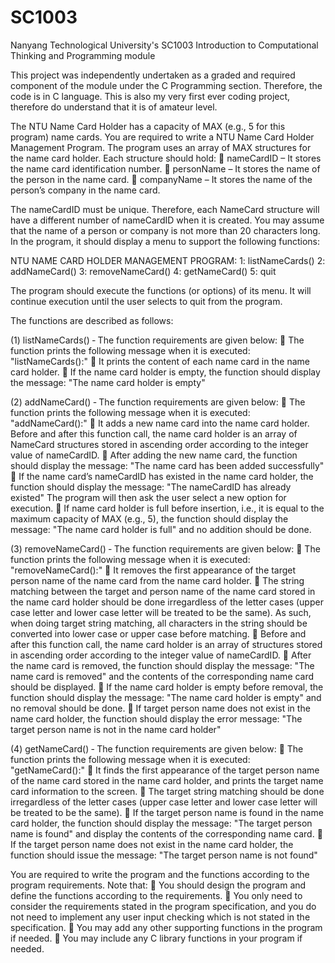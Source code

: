 # SC1003
Nanyang Technological University's SC1003 Introduction to Computational Thinking and Programming module

This project was independently undertaken as a graded and required component of the module under the C Programming section. Therefore, the code is in C language.
This is also my very first ever coding project, therefore do understand that it is of amateur level.

The NTU Name Card Holder has a capacity of MAX (e.g., 5 for this program) name cards. You are
required to write a NTU Name Card Holder Management Program. The program uses an array of
MAX structures for the name card holder.
Each structure should hold:
 nameCardID – It stores the name card identification number.
 personName – It stores the name of the person in the name card.
 companyName – It stores the name of the person’s company in the name card.

The nameCardID must be unique. Therefore, each NameCard structure will have a different
number of nameCardID when it is created. You may assume that the name of a person or
company is not more than 20 characters long. In the program, it should display a menu to
support the following functions:

NTU NAME CARD HOLDER MANAGEMENT PROGRAM:
1: listNameCards()
2: addNameCard()
3: removeNameCard()
4: getNameCard()
5: quit

The program should execute the functions (or options) of its menu. It will continue execution
until the user selects to quit from the program.

The functions are described as follows:

(1) listNameCards() ‐ The function requirements are given below:
 The function prints the following message when it is executed:
"listNameCards():"
 It prints the content of each name card in the name card holder.
 If the name card holder is empty, the function should display the message:
"The name card holder is empty"

(2) addNameCard() ‐ The function requirements are given below:
 The function prints the following message when it is executed:
"addNameCard():"
 It adds a new name card into the name card holder. Before and after this function
call, the name card holder is an array of NameCard structures stored in ascending
order according to the integer value of nameCardID.
 After adding the new name card, the function should display the message:
"The name card has been added successfully"
 If the name card’s nameCardID has existed in the name card holder, the function
should display the message:
"The nameCardID has already existed"
The program will then ask the user select a new option for execution.
 If name card holder is full before insertion, i.e., it is equal to the maximum capacity
of MAX (e.g., 5), the function should display the message:
"The name card holder is full"
and no addition should be done.

(3) removeNameCard() ‐ The function requirements are given below:
 The function prints the following message when it is executed:
"removeNameCard():"
 It removes the first appearance of the target person name of the name card from
the name card holder.
 The string matching between the target and person name of the name card stored
in the name card holder should be done irregardless of the letter cases (upper case
letter and lower case letter will be treated to be the same). As such, when doing
target string matching, all characters in the string should be converted into lower
case or upper case before matching.
 Before and after this function call, the name card holder is an array of structures
stored in ascending order according to the integer value of nameCardID.
 After the name card is removed, the function should display the message:
"The name card is removed"
and the contents of the corresponding name card should be displayed.
 If the name card holder is empty before removal, the function should display the
message:
"The name card holder is empty"
and no removal should be done.
 If target person name does not exist in the name card holder, the function should
display the error message:
"The target person name is not in the name card holder"

(4) getNameCard() ‐ The function requirements are given below:
 The function prints the following message when it is executed:
"getNameCard():"
 It finds the first appearance of the target person name of the name card stored in
the name card holder, and prints the target name card information to the screen.
 The target string matching should be done irregardless of the letter cases (upper
case letter and lower case letter will be treated to be the same).
 If the target person name is found in the name card holder, the function should
display the message:
"The target person name is found"
and display the contents of the corresponding name card.
 If the target person name does not exist in the name card holder, the function
should issue the message:
"The target person name is not found"

You are required to write the program and the functions according to the program
requirements. Note that:
 You should design the program and define the functions according to the
requirements.
 You only need to consider the requirements stated in the program specification, and
you do not need to implement any user input checking which is not stated in the
specification.
 You may add any other supporting functions in the program if needed.
 You may include any C library functions in your program if needed.
